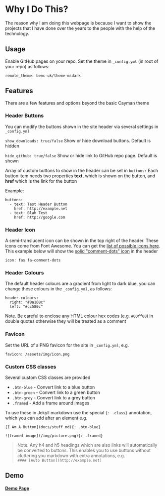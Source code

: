 # Why I Do This?
The reason why I am doing this webpage is because I want to show the projects that I have done over the years to the people with the help of the technology.

## Usage
Enable GitHub pages on your repo. Set the theme in `_config.yml` (in root of your repo) as follows:
```
remote_theme: benc-uk/theme-msdark
```

## Features
There are a few features and options beyond the basic Cayman theme

### Header Buttons
You can modify the buttons shown in the site header via several settings in `_config.yml`

`show_downloads: true/false` Show or hide download buttons. Default is hidden

`hide_github: true/false` Show or hide link to GitHub repo page. Default is shown

Array of custom buttons to show in the header can be set in `buttons:` Each button item needs two properties **text**, which is shown on the button, and **href** which is the link for the button 

Example:
```
buttons:
  - text: Test Header Button
    href: http://example.net
  - text: Blah Test
    href: http://google.com
```

### Header Icon
A semi-translucent icon can be shown in the top right of the header. These icons come from Font Awesome. You can get the [list of possible icons here](https://fontawesome.com/icons?d=gallery&m=free). This example below will show the [solid "comment-dots" icon](https://fontawesome.com/icons/comment-dots?style=solid) in the header
```
icon: fas fa-comment-dots
```

### Header Colours
The default header colours are a gradient from light to dark blue, you can change these colours in the `_config.yml`, as follows:
```
header-colours: 
  right: "#8a108c"
  left: "#cc580c"
```
Note. Be careful to enclose any HTML colour hex codes (e.g. `#00ff00`) in double quotes otherwise they will be treated as a comment


### Favicon
Set the URL of a PNG favicon for the site in `_config.yml`, e.g.
```
favicon: /assets/img/icon.png
```

### Custom CSS classes
Several custom CSS classes are provided
- `.btn-blue` - Convert link to a blue button
- `.btn-green` - Convert link to a green button
- `.btn-grey` - Convert link to a grey button
- `.framed` - Add a frame around images

To use these in Jekyll markdown use the special `{: .class}` annotation, which you can add after an element e.g.

```
[I Am A Button](docs/stuff.md){: .btn-blue}

![framed image](/img/picture.png){: .framed}
```

> Note. Any h4 and h5 headings which are also links will automatically be converted to buttons. This enables you to use buttons without cluttering you markdown with extra annotations, e.g.  
> `#### [Auto Button](http://example.net)`

## Demo

#### [Demo Page](demo)


